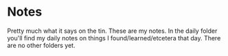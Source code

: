 # Notes

Pretty much what it says on the tin. These are my notes. In the daily folder you'll find my daily notes on things I found/learned/etcetera that day. There are no other folders yet.
